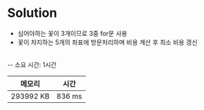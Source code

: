 # Solution

- 심어야하는 꽃이 3개이므로 3중 for문 사용
- 꽃이 차지하는 5개의 좌표에 방문처리하며 비용 계산 후 최소 비용 갱신

</br>
-- 소요 시간: 1시간

|메모리|시간|
|---|---|
|293992 KB|836 ms|
